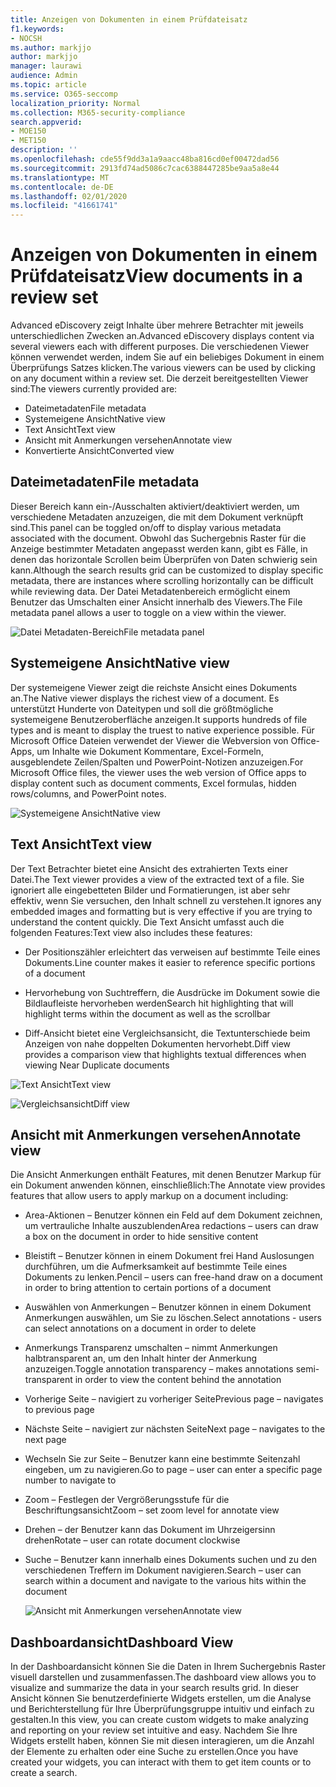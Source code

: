 ```yaml
---
title: Anzeigen von Dokumenten in einem Prüfdateisatz
f1.keywords:
- NOCSH
ms.author: markjjo
author: markjjo
manager: laurawi
audience: Admin
ms.topic: article
ms.service: O365-seccomp
localization_priority: Normal
ms.collection: M365-security-compliance
search.appverid:
- MOE150
- MET150
description: ''
ms.openlocfilehash: cde55f9dd3a1a9aacc48ba816cd0ef00472dad56
ms.sourcegitcommit: 2913fd74ad5086c7cac6388447285be9aa5a8e44
ms.translationtype: MT
ms.contentlocale: de-DE
ms.lasthandoff: 02/01/2020
ms.locfileid: "41661741"
---
```

# <a name="view-documents-in-a-review-set"></a><span data-ttu-id="208f2-102">Anzeigen von Dokumenten in einem Prüfdateisatz</span><span class="sxs-lookup"><span data-stu-id="208f2-102">View documents in a review set</span></span>

<span data-ttu-id="208f2-103">Advanced eDiscovery zeigt Inhalte über mehrere Betrachter mit jeweils unterschiedlichen Zwecken an.</span><span class="sxs-lookup"><span data-stu-id="208f2-103">Advanced eDiscovery displays content via several viewers each with different purposes.</span></span> <span data-ttu-id="208f2-104">Die verschiedenen Viewer können verwendet werden, indem Sie auf ein beliebiges Dokument in einem Überprüfungs Satzes klicken.</span><span class="sxs-lookup"><span data-stu-id="208f2-104">The various viewers can be used by clicking on any document within a review set.</span></span> <span data-ttu-id="208f2-105">Die derzeit bereitgestellten Viewer sind:</span><span class="sxs-lookup"><span data-stu-id="208f2-105">The viewers currently provided are:</span></span>

- <span data-ttu-id="208f2-106">Dateimetadaten</span><span class="sxs-lookup"><span data-stu-id="208f2-106">File metadata</span></span>
- <span data-ttu-id="208f2-107">Systemeigene Ansicht</span><span class="sxs-lookup"><span data-stu-id="208f2-107">Native view</span></span>
- <span data-ttu-id="208f2-108">Text Ansicht</span><span class="sxs-lookup"><span data-stu-id="208f2-108">Text view</span></span>
- <span data-ttu-id="208f2-109">Ansicht mit Anmerkungen versehen</span><span class="sxs-lookup"><span data-stu-id="208f2-109">Annotate view</span></span>
- <span data-ttu-id="208f2-110">Konvertierte Ansicht</span><span class="sxs-lookup"><span data-stu-id="208f2-110">Converted view</span></span>

## <a name="file-metadata"></a><span data-ttu-id="208f2-111">Dateimetadaten</span><span class="sxs-lookup"><span data-stu-id="208f2-111">File metadata</span></span>

<span data-ttu-id="208f2-112">Dieser Bereich kann ein-/Ausschalten aktiviert/deaktiviert werden, um verschiedene Metadaten anzuzeigen, die mit dem Dokument verknüpft sind.</span><span class="sxs-lookup"><span data-stu-id="208f2-112">This panel can be toggled on/off to display various metadata associated with the document.</span></span> <span data-ttu-id="208f2-113">Obwohl das Suchergebnis Raster für die Anzeige bestimmter Metadaten angepasst werden kann, gibt es Fälle, in denen das horizontale Scrollen beim Überprüfen von Daten schwierig sein kann.</span><span class="sxs-lookup"><span data-stu-id="208f2-113">Although the search results grid can be customized to display specific metadata, there are instances where scrolling horizontally can be difficult while reviewing data.</span></span> <span data-ttu-id="208f2-114">Der Datei Metadatenbereich ermöglicht einem Benutzer das Umschalten einer Ansicht innerhalb des Viewers.</span><span class="sxs-lookup"><span data-stu-id="208f2-114">The File metadata panel allows a user to toggle on a view within the viewer.</span></span>

![<span data-ttu-id="208f2-115">Datei Metadaten-Bereich</span><span class="sxs-lookup"><span data-stu-id="208f2-115">File metadata panel</span></span>
](media/Reviewimage2.png)

## <a name="native-view"></a><span data-ttu-id="208f2-116">Systemeigene Ansicht</span><span class="sxs-lookup"><span data-stu-id="208f2-116">Native view</span></span>

<span data-ttu-id="208f2-117">Der systemeigene Viewer zeigt die reichste Ansicht eines Dokuments an.</span><span class="sxs-lookup"><span data-stu-id="208f2-117">The Native viewer displays the richest view of a document.</span></span> <span data-ttu-id="208f2-118">Es unterstützt Hunderte von Dateitypen und soll die größtmögliche systemeigene Benutzeroberfläche anzeigen.</span><span class="sxs-lookup"><span data-stu-id="208f2-118">It supports hundreds of file types and is meant to display the truest to native experience possible.</span></span> <span data-ttu-id="208f2-119">Für Microsoft Office Dateien verwendet der Viewer die Webversion von Office-Apps, um Inhalte wie Dokument Kommentare, Excel-Formeln, ausgeblendete Zeilen/Spalten und PowerPoint-Notizen anzuzeigen.</span><span class="sxs-lookup"><span data-stu-id="208f2-119">For Microsoft Office files, the viewer uses the web version of Office apps to display content such as document comments, Excel formulas, hidden rows/columns, and PowerPoint notes.</span></span>

![<span data-ttu-id="208f2-120">Systemeigene Ansicht</span><span class="sxs-lookup"><span data-stu-id="208f2-120">Native view</span></span>
](media/Reviewimage3.png)

## <a name="text-view"></a><span data-ttu-id="208f2-121">Text Ansicht</span><span class="sxs-lookup"><span data-stu-id="208f2-121">Text view</span></span>

<span data-ttu-id="208f2-122">Der Text Betrachter bietet eine Ansicht des extrahierten Texts einer Datei.</span><span class="sxs-lookup"><span data-stu-id="208f2-122">The Text viewer provides a view of the extracted text of a file.</span></span> <span data-ttu-id="208f2-123">Sie ignoriert alle eingebetteten Bilder und Formatierungen, ist aber sehr effektiv, wenn Sie versuchen, den Inhalt schnell zu verstehen.</span><span class="sxs-lookup"><span data-stu-id="208f2-123">It ignores any embedded images and formatting but is very effective if you are trying to understand the content quickly.</span></span> <span data-ttu-id="208f2-124">Die Text Ansicht umfasst auch die folgenden Features:</span><span class="sxs-lookup"><span data-stu-id="208f2-124">Text view also includes these features:</span></span>

  - <span data-ttu-id="208f2-125">Der Positionszähler erleichtert das verweisen auf bestimmte Teile eines Dokuments.</span><span class="sxs-lookup"><span data-stu-id="208f2-125">Line counter makes it easier to reference specific portions of a document</span></span>

  - <span data-ttu-id="208f2-126">Hervorhebung von Suchtreffern, die Ausdrücke im Dokument sowie die Bildlaufleiste hervorheben werden</span><span class="sxs-lookup"><span data-stu-id="208f2-126">Search hit highlighting that will highlight terms within the document as well as the scrollbar</span></span>

  - <span data-ttu-id="208f2-127">Diff-Ansicht bietet eine Vergleichsansicht, die Textunterschiede beim Anzeigen von nahe doppelten Dokumenten hervorhebt.</span><span class="sxs-lookup"><span data-stu-id="208f2-127">Diff view provides a comparison view that highlights textual differences when viewing Near Duplicate documents</span></span>

![<span data-ttu-id="208f2-128">Text Ansicht</span><span class="sxs-lookup"><span data-stu-id="208f2-128">Text view</span></span>
](media/Reviewimage4.png)

![<span data-ttu-id="208f2-129">Vergleichsansicht</span><span class="sxs-lookup"><span data-stu-id="208f2-129">Diff view</span></span>
](media/Reviewimage5.png)

## <a name="annotate-view"></a><span data-ttu-id="208f2-130">Ansicht mit Anmerkungen versehen</span><span class="sxs-lookup"><span data-stu-id="208f2-130">Annotate view</span></span>

<span data-ttu-id="208f2-131">Die Ansicht Anmerkungen enthält Features, mit denen Benutzer Markup für ein Dokument anwenden können, einschließlich:</span><span class="sxs-lookup"><span data-stu-id="208f2-131">The Annotate view provides features that allow users to apply markup on a document including:</span></span>

  - <span data-ttu-id="208f2-132">Area-Aktionen – Benutzer können ein Feld auf dem Dokument zeichnen, um vertrauliche Inhalte auszublenden</span><span class="sxs-lookup"><span data-stu-id="208f2-132">Area redactions – users can draw a box on the document in order to hide sensitive content</span></span>

  - <span data-ttu-id="208f2-133">Bleistift – Benutzer können in einem Dokument frei Hand Auslosungen durchführen, um die Aufmerksamkeit auf bestimmte Teile eines Dokuments zu lenken.</span><span class="sxs-lookup"><span data-stu-id="208f2-133">Pencil – users can free-hand draw on a document in order to bring attention to certain portions of a document</span></span>

  - <span data-ttu-id="208f2-134">Auswählen von Anmerkungen – Benutzer können in einem Dokument Anmerkungen auswählen, um Sie zu löschen.</span><span class="sxs-lookup"><span data-stu-id="208f2-134">Select annotations - users can select annotations on a document in order to delete</span></span>

  - <span data-ttu-id="208f2-135">Anmerkungs Transparenz umschalten – nimmt Anmerkungen halbtransparent an, um den Inhalt hinter der Anmerkung anzuzeigen.</span><span class="sxs-lookup"><span data-stu-id="208f2-135">Toggle annotation transparency – makes annotations semi-transparent in order to view the content behind the annotation</span></span>

  - <span data-ttu-id="208f2-136">Vorherige Seite – navigiert zu vorheriger Seite</span><span class="sxs-lookup"><span data-stu-id="208f2-136">Previous page – navigates to previous page</span></span>

  - <span data-ttu-id="208f2-137">Nächste Seite – navigiert zur nächsten Seite</span><span class="sxs-lookup"><span data-stu-id="208f2-137">Next page – navigates to the next page</span></span>

  - <span data-ttu-id="208f2-138">Wechseln Sie zur Seite – Benutzer kann eine bestimmte Seitenzahl eingeben, um zu navigieren.</span><span class="sxs-lookup"><span data-stu-id="208f2-138">Go to page – user can enter a specific page number to navigate to</span></span>

  - <span data-ttu-id="208f2-139">Zoom – Festlegen der Vergrößerungsstufe für die Beschriftungsansicht</span><span class="sxs-lookup"><span data-stu-id="208f2-139">Zoom – set zoom level for annotate view</span></span>

  - <span data-ttu-id="208f2-140">Drehen – der Benutzer kann das Dokument im Uhrzeigersinn drehen</span><span class="sxs-lookup"><span data-stu-id="208f2-140">Rotate – user can rotate document clockwise</span></span>

  - <span data-ttu-id="208f2-141">Suche – Benutzer kann innerhalb eines Dokuments suchen und zu den verschiedenen Treffern im Dokument navigieren.</span><span class="sxs-lookup"><span data-stu-id="208f2-141">Search – user can search within a document and navigate to the various hits within the document</span></span>
    
    ![<span data-ttu-id="208f2-142">Ansicht mit Anmerkungen versehen</span><span class="sxs-lookup"><span data-stu-id="208f2-142">Annotate view</span></span>
    ](media/Reviewimage1.png)

## <a name="dashboard-view"></a><span data-ttu-id="208f2-143">Dashboardansicht</span><span class="sxs-lookup"><span data-stu-id="208f2-143">Dashboard View</span></span> 
<span data-ttu-id="208f2-144">In der Dashboardansicht können Sie die Daten in Ihrem Suchergebnis Raster visuell darstellen und zusammenfassen.</span><span class="sxs-lookup"><span data-stu-id="208f2-144">The dashboard view allows you to visualize and summarize the data in your search results grid.</span></span> <span data-ttu-id="208f2-145">In dieser Ansicht können Sie benutzerdefinierte Widgets erstellen, um die Analyse und Berichterstellung für Ihre Überprüfungsgruppe intuitiv und einfach zu gestalten.</span><span class="sxs-lookup"><span data-stu-id="208f2-145">In this view, you can create custom widgets to make analyzing and reporting on your review set intuitive and easy.</span></span> <span data-ttu-id="208f2-146">Nachdem Sie Ihre Widgets erstellt haben, können Sie mit diesen interagieren, um die Anzahl der Elemente zu erhalten oder eine Suche zu erstellen.</span><span class="sxs-lookup"><span data-stu-id="208f2-146">Once you have created your widgets, you can interact with them to get item counts or to create a search.</span></span> 
